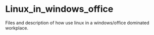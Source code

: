 # Linux_in_windows_office
Files and description of how use linux in a windows/office dominated workplace.
